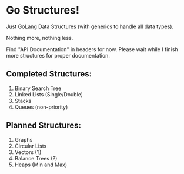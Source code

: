 # Go Structures!
Just GoLang Data Structures (with generics to handle all data types).

Nothing more, nothing less.

Find "API Documentation" in headers for now. Please wait while I finish more structures for proper documentation.

## Completed Structures:
1. Binary Search Tree
2. Linked Lists (Single/Double)
3. Stacks
4. Queues (non-priority)

## Planned Structures:
1. Graphs
2. Circular Lists
3. Vectors (?)
4. Balance Trees (?)
5. Heaps (Min and Max)
